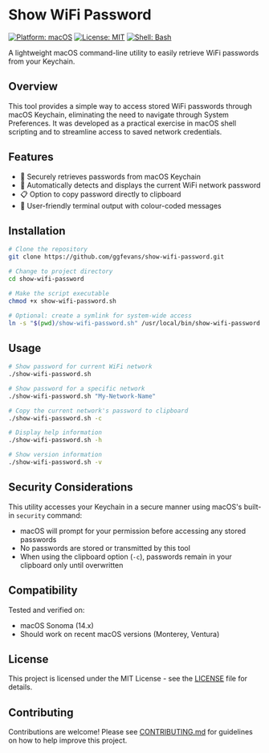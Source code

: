 # Show WiFi Password

[![Platform: macOS](https://img.shields.io/badge/platform-macOS-lightgrey)](https://github.com/ggfevans/show-wifi-password)
[![License: MIT](https://img.shields.io/badge/license-MIT-blue.svg)](https://opensource.org/licenses/MIT)
[![Shell: Bash](https://img.shields.io/badge/shell-bash-89e051.svg)](https://github.com/ggfevans/show-wifi-password)

A lightweight macOS command-line utility to easily retrieve WiFi passwords from your Keychain.

## Overview

This tool provides a simple way to access stored WiFi passwords through macOS Keychain, eliminating the need to navigate through System Preferences. It was developed as a practical exercise in macOS shell scripting and to streamline access to saved network credentials.

## Features

- 🔑 Securely retrieves passwords from macOS Keychain
- 🔄 Automatically detects and displays the current WiFi network password
- 📋 Option to copy password directly to clipboard
- 🎨 User-friendly terminal output with colour-coded messages

## Installation

```bash
# Clone the repository
git clone https://github.com/ggfevans/show-wifi-password.git

# Change to project directory
cd show-wifi-password

# Make the script executable
chmod +x show-wifi-password.sh

# Optional: create a symlink for system-wide access
ln -s "$(pwd)/show-wifi-password.sh" /usr/local/bin/show-wifi-password
```

## Usage

```bash
# Show password for current WiFi network
./show-wifi-password.sh

# Show password for a specific network
./show-wifi-password.sh "My-Network-Name"

# Copy the current network's password to clipboard
./show-wifi-password.sh -c

# Display help information
./show-wifi-password.sh -h

# Show version information
./show-wifi-password.sh -v
```

## Security Considerations

This utility accesses your Keychain in a secure manner using macOS's built-in `security` command:

- macOS will prompt for your permission before accessing any stored passwords
- No passwords are stored or transmitted by this tool
- When using the clipboard option (`-c`), passwords remain in your clipboard only until overwritten

## Compatibility

Tested and verified on:
- macOS Sonoma (14.x)
- Should work on recent macOS versions (Monterey, Ventura)

## License

This project is licensed under the MIT License - see the [LICENSE](LICENSE) file for details.

## Contributing

Contributions are welcome! Please see [CONTRIBUTING.md](CONTRIBUTING.md) for guidelines on how to help improve this project.